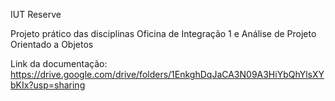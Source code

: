 IUT Reserve

Projeto prático das disciplinas Oficina de Integração 1 e Análise de Projeto Orientado a Objetos

Link da documentação: https://drive.google.com/drive/folders/1EnkghDqJaCA3N09A3HiYbQhYlsXYbKIx?usp=sharing
